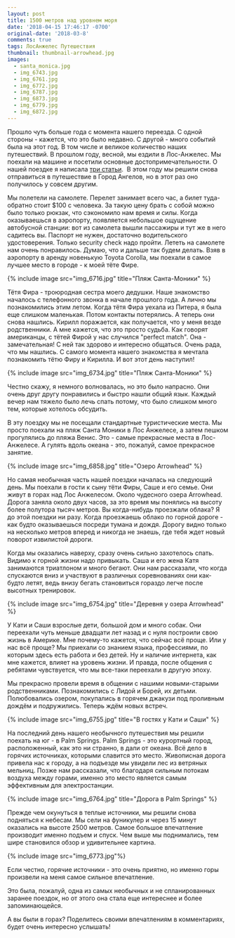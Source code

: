 ```yaml
---
layout: post
title: 1500 метров над уровнем моря
date: '2018-04-15 17:46:17 -0700'
original-date: '2018-03-8'
comments: true
tags: ЛосАнжелес Путешествия
thumbnail: thumbnail-arrowhead.jpg
images: 
  - santa_monica.jpg
  - img_6743.jpg
  - img_6761.jpg
  - img_6772.jpg
  - img_6787.jpg
  - img_6873.jpg
  - img_6779.jpg
  - img_6872.jpg
---
```


Прошло чуть больше года с момента нашего переезда. С одной стороны - кажется, что это было недавно. С другой -  много событий была на этот год. В том числе и великое количество наших путешествий. В прошлом году, весной, мы ездили в Лос-Анжелес. Мы поехали на машине и посетили основные достопримечательности. О нашей поездке я написала  <a href="https://karmelalla.com/tag/%D0%BB%D0%BE%D1%81%D0%B0%D0%BD%D0%B6%D0%B5%D0%BB%D0%B5%D1%81/">три статьи</a>. 
В этом году мы решили снова отправиться в путешествие в Город Ангелов, но в этот раз оно получилось у совсем другим.

<!--separate-->

Мы полетели на самолете. Перелет занимает всего час, а билет туда-обратно стоит $100 с человека. За такую цену брать с собой можно было только рюкзак, что сэкономило нам время и силы. Когда оказываешься в аэропорту, появляется небольшое ощущение автобусной станции: вот из самолета вышли пассажиры и тут же в него садитесь вы. Паспорт не нужен, достаточно водительского удостоверения. Только security check надо пройти. Лететь на самолете нам очень понравилось. Думаю, что и дальше так будем делать.
Взяв в аэропорту в аренду новенькую Toyota Corolla, мы поехали в самое лучшее место в городе - к моей тёте Фире. 

{% include image src="img_6716.jpg" title="Пляж Санта-Моники" %}

Тётя Фира - троюродная сестра моего дедушки. Наше знакомство началось с телефонного звонка в начале прошлого года. А лично мы познакомились этим летом. 
Когда тётя Фира уехала из Питера, я была еще слишком маленькая. Потом контакты потерялись. А теперь они снова нашлись. Кирилл поражается, как получается, что у меня везде родственники. А мне кажется, что это просто судьба. Как говорят американцы, с тётей Фирой у нас случился "perfect match". Она - замечательная! С ней так здорово и интересно общаться. Очень рада, что мы нашлись. С самого момента нашего знакомства я мечтала познакомить тётю Фиру и Кирилла. И вот этот день наступил!

{% include image src="img_6734.jpg" title="Пляж Санта-Моники" %}

Честно скажу, я немного волновалась, но это было напрасно. Они очень друг другу понравились и быстро нашли общий язык. Каждый вечер нам тяжело было лечь спать потому, что было слишком много тем, которые хотелось обсудить. 

В эту поездку мы не посещали стандартные туристические места. Мы просто поехали на пляж Санта Моники в Лос Анжелесе, а затем пешком прогулялись до пляжа Венис. Это - самые прекрасные места в Лос-Анжелесе. А гулять вдоль океана - это, пожалуй, самое прекрасное занятие.

{% include image src="img_6858.jpg" title="Озеро Arrowhead" %}

Но самая необычная часть нашей поездки началась на следующий день. Мы поехали в гости к сыну тёти Фиры, Саше и его семье. Они живут в горах над Лос Анжелесом. Около чудесного озера Arrowhead. Дорога заняла около двух часов, за это время мы понялись на высоту более полутора тысяч метров. Вы когда-нибудь проезжали облака? Я до этой поездки ни разу. Когда проезжаешь облако по горной дороге -  как будто оказываешься посреди тумана и дождя. Дорогу видно только на несколько метров вперед и никогда не знаешь, где тебя ждет новый поворот извилистой дороги. 

Когда мы оказались наверху, сразу очень сильно захотелось спать. Видимо к горной жизни надо привыкать. Саша и его жена Катя занимаются триатлоном и много бегают. Они нам рассказали, что когда спускаются вниз и участвуют в различных соревнованиях они как-будто летят, ведь внизу бегать становиться гораздо легче после высотных тренировок.

{% include image src="img_6754.jpg" title="Деревня у озера Arrowhead" %}

У Кати и Саши взрослые дети, большой дом и много собак. Они переехали чуть меньше двадцати лет назад и с нуля построили свою жизнь в Америке. Мне почему-то кажется, что сейчас всё проще. Или у нас всё проще? Мы приехали со знанием языка, профессиями, по которым здесь есть работа и без детей. Ну и наличие интернета, как мне кажется, влияет на уровень жизни. И правда, после общения с ребятами чувствуется, что мы все-таки переехали в другую эпоху.

Мы прекрасно провели время в общении с нашими новыми-старыми родственниками. Познакомились с Лидой и Борей, их детьми. Полюбовались озером, покупались в горячем джакузи под проливным дождём и подружились. Теперь ждём новых встреч.

{% include image src="img_6755.jpg" title="В гостях у Кати и Саши" %}

На последний день нашего необычного путешествия мы решили поехать на юг - в Palm Springs. Palm Springs - это курортный город, расположенный, как это ни странно, в дали от океана. Всё дело в горячих источниках, которыми славится это место. Живописная дорога привела нас к городу, а на подъезде мы увидели лес из ветряных мельниц. Позже нам рассказали, что благодаря сильным потокам воздуха между горами, именно это место является самым эффективным для электростанции. 

{% include image src="img_6764.jpg" title="Дорога в Palm Springs" %}

Прежде чем окунуться в теплые источники, мы решили снова подняться к небесам. Мы сели на фуникулер и через 15 минут оказались на высоте 2500 метров. Самое большое впечатление производит именно подъем и спуск. Чем выше мы поднимались, тем шире становился обзор и удивительнее картина.

{% include image src="img_6773.jpg"%}

Если честно, горячие источники - это очень приятно, но именно горы произвели на меня самое сильное впечатление.

Это была, пожалуй, одна из самых необычных и не спланированных заранее поездок, но от этого она стала еще интереснее и более запоминающейся.

А вы были в горах? Поделитесь своими впечатлениям в комментариях, будет очень интересно услышать!